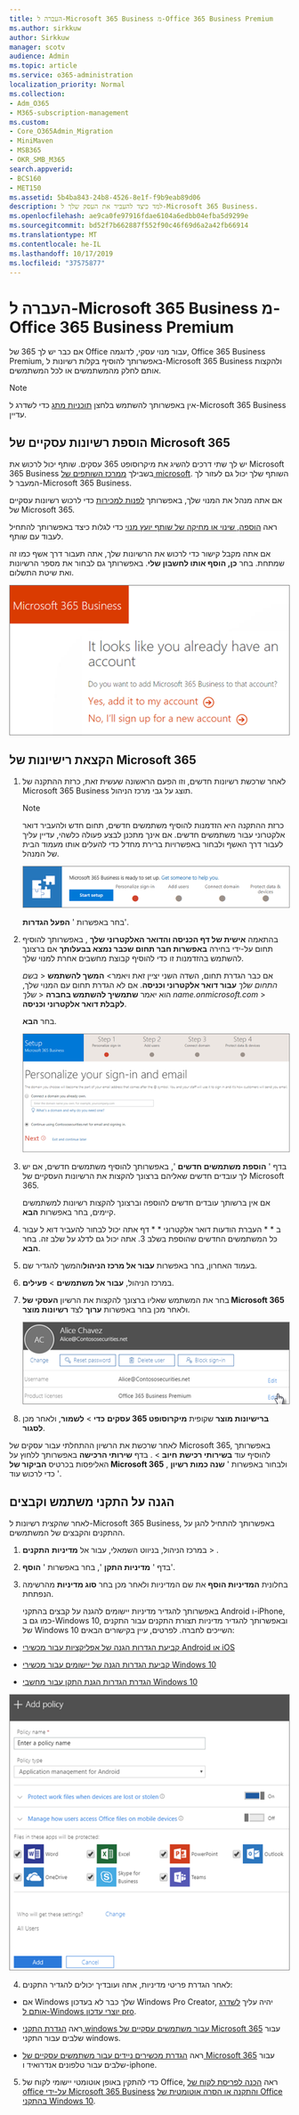 ```yaml
---
title: העברה ל-Microsoft 365 Business מ-Office 365 Business Premium
ms.author: sirkkuw
author: Sirkkuw
manager: scotv
audience: Admin
ms.topic: article
ms.service: o365-administration
localization_priority: Normal
ms.collection:
- Adm_O365
- M365-subscription-management
ms.custom:
- Core_O365Admin_Migration
- MiniMaven
- MSB365
- OKR_SMB_M365
search.appverid:
- BCS160
- MET150
ms.assetid: 5b4ba843-24b8-4526-8e1f-f9b9eab89d06
description: למד כיצד להעביר את העסק שלך ל-Microsoft 365 Business.
ms.openlocfilehash: ae9ca0fe97916fdae6104a6edbb04efba5d9299e
ms.sourcegitcommit: bd52f7b662887f552f90c46f69d6a2a42fb66914
ms.translationtype: MT
ms.contentlocale: he-IL
ms.lasthandoff: 10/17/2019
ms.locfileid: "37575877"
---
```

# <a name="migrate-to-microsoft-365-business-from-office-365-business-premium"></a>העברה ל-Microsoft 365 Business מ-Office 365 Business Premium

אם כבר יש לך 365 של Office עבור מנוי עסקי, לדוגמה, Office 365 Business Premium, באפשרותך להוסיף בקלות רשיונות ל-Microsoft 365 Business ולהקצות אותם לחלק מהמשתמשים או לכל המשתמשים.
  
> [!NOTE]
> אין באפשרותך להשתמש בלחצן [תוכניות מתג](https://support.office.com/article/73318661-8f33-478b-bcc7-fb8d69dbb22a?.aspx#switchbutton) כדי לשדרג ל-Microsoft 365 Business עדיין. 
  
## <a name="add-microsoft-365-business-licenses"></a>הוספת רשיונות עסקיים של Microsoft 365

יש לך שתי דרכים להשיג את מיקרוסופט 365 עסקים. שותף יכול לרכוש את Microsoft 365 Business בשבילך [ממרכז השותפים של microsoft](get-microsoft-365-business.md). השותף שלך יכול גם לעזור לך המעבר ל-Microsoft 365 Business.
  
אם אתה מנהל את המנוי שלך, באפשרותך [לפנות למכירות](https://www.microsoft.com/microsoft-365/business) כדי לרכוש רשיונות עסקיים של Microsoft 365. 
  
ראה [הוספה, שינוי או מחיקה של שותף יועץ מנוי](https://support.office.com/article/f86e8177-936e-491e-9024-44dea2b296ff) כדי לגלות כיצד באפשרותך להתחיל לעבוד עם שותף. 
  
אם אתה מקבל קישור כדי לרכוש את הרשיונות שלך, אתה תעבור דרך אשף כמו זה שמתחת. בחר **כן, הוסף אותו לחשבון שלי**. באפשרותך גם לבחור את מספר הרשיונות ואת שיטת התשלום.
  
![בקישור לקניה ישירה של Microsoft 365 Business, בחר להוסיף לחשבון הנוכחי שלך, או הירשם לקבלת חשבון חדש.](media/8bc54fd1-9cab-44d5-af91-c471e89aea46.png)
  
## <a name="assign-microsoft-365-licenses"></a>הקצאת רישיונות של Microsoft 365

1. לאחר שרכשת רשיונות חדשים, וזו הפעם הראשונה שעשית זאת, כרזת ההתקנה של Microsoft 365 Business תוצג על גבי מרכז הניהול.
    
    > [!NOTE]
    > כרזת ההתקנה היא הזדמנות להוסיף משתמשים חדשים, תחום חדש ולהעביר דואר אלקטרוני עבור משתמשים חדשים. אם אינך מתכנן לבצע פעולה כלשהי, עדיין עליך לעבור דרך האשף ולבחור באפשרויות ברירת מחדל כדי להעלים אותו מעמוד הבית של המנהל. 
  
   ![בחר באפשרות ' הפעל התקנה ' ב-Microsoft 365 Business מוכן להגדרת כרזה.](media/8d3b0d97-7cca-497f-9364-4b00ad670209.png)
  
    בחר באפשרות ' **הפעל הגדרות**'.
    
2. בהתאמה **אישית של דף הכניסה והדואר האלקטרוני שלך** , באפשרותך להוסיף תחום על-ידי בחירה **באפשרות חבר תחום שכבר נמצא בבעלותך** אם ברצונך להשתמש בהזדמנות זו כדי להוסיף קבוצת מחשבים אחרת למנוי שלך. 
    
    אם כבר הגדרת תחום, השדה השני יציין זאת ויאמר\> **המשך להשתמש** \< _בשם התחום שלך_ **עבור דואר אלקטרוני וכניסה**.   אם לא הגדרת תחום עם המנוי שלך, הוא יאמר **שתמשיך להשתמש בחברה** \< _שלך name.onmicrosoft.com_ \> **לקבלת דואר אלקטרוני וכניסה**.  
    
    בחר **הבא**.
    
    ![בדף התאמה אישית של דף הכניסה והדואר האלקטרוני שלך, בחר להוסיף תחום, או השתמש באחד שאתה משתמש בו.](media/c3f5cfb2-1189-4d2f-803b-c9feb008a7a3.png)
  
3. בדף ' **הוספת משתמשים חדשים** ', באפשרותך להוסיף משתמשים חדשים, אם יש לך עובדים חדשים שאליהם ברצונך להקצות את הרשיונות העסקיים של Microsoft 365. 
    
    אם אין ברשותך עובדים חדשים להוספה וברצונך להקצות רשיונות למשתמשים קיימים, בחר באפשרות **הבא**.
    
4. ב * * העברת הודעות דואר אלקטרוני * * דף אתה יכול לבחור להעביר דוא ל עבור כל המשתמשים החדשים שהוספת בשלב 3. אתה יכול גם לדלג על שלב זה. בחר **הבא**.
    
5. בעמוד האחרון, בחר באפשרות **עבור אל מרכז הניהול**והמשך להגדיר שם.
    
6. במרכז הניהול, **עבור אל משתמשים** \> **פעילים**.
    
7. בחר את המשתמש שאליו ברצונך להקצות את הרשיון **העסקי של Microsoft 365** ולאחר מכן בחר באפשרות **ערוך** לצד **רשיונות מוצר**.
    
    ![בכרטיס המשתמש, בחר בפקודה עריכה לצד רשיונות מוצר.](media/be0fe2d8-7ff8-447c-88f6-d212ed78451c.png)
  
8. **ברישיונות מוצר** שקופית **מיקרוסופט 365 עסקים** **כדי** \> **לשמור**, ולאחר מכן **לסגור**.
    
לאחר שרכשת את הרשיון ההתחלתי עבור עסקים של Microsoft 365, באפשרותך להוסיף עוד **בשירותי רכישת** **חיוב** \> . בדף **שירותי הרכישה** באפשרותך ללחוץ על האליפסות בכרטיס **הביקור של Microsoft 365** , ולבחור באפשרות ' **שנה כמות רשיון** ' כדי לרכוש עוד. 
  
## <a name="protect-user-devices-and-files"></a>הגנה על התקני משתמש וקבצים

לאחר שהקצית רשיונות ל-Microsoft 365 Business, באפשרותך להתחיל להגן על ההתקנים והקבצים של המשתמשים.
  
1. במרכז הניהול, בניווט השמאלי, עבור אל **מדיניות** **התקנים** \> .
    
2. בדף ' **מדיניות התקן** ', בחר באפשרות ' **הוסף**'.
    
3. בחלונית **המדיניות הוסף** את שם המדיניות ולאחר מכן בחר **סוג מדיניות** מהרשימה הנפתחת. 
    
    באפשרותך להגדיר מדיניות יישומים להגנה על קבצים בהתקני Android ו-iPhone, כמו גם ב-Windows 10, ובאפשרותך להגדיר מדיניות תצורת התקנים עבור התקנים של Windows 10 השייכים לחברה. לפרטים, עיין בקישורים הבאים:
    
  - [קביעת הגדרות הגנה של אפליקציות עבור מכשירי Android או iOS](app-protection-settings-for-android-and-ios.md)
    
  - [קביעת הגדרות הגנה של יישומים עבור מכשירי Windows 10](protection-settings-for-windows-10-devices.md)
    
  - [הגדרת הגדרות הגנת התקן עבור מחשבי Windows 10](protection-settings-for-windows-10-pcs.md)
    
   ![בחלונית המדיניות הוסף, הזן שם עבורו ובחר בסוג מדיניות מהתפריט הנפתח.](media/76ef37e4-1d18-4f34-8a0f-391ab1d0ae2b.png)
  
4. לאחר הגדרת פריטי מדיניות, אתה ועובדיך יכולים להגדיר התקנים:
    
  - אם Windows שלך כבר לא בעדכון Windows Pro Creator, יהיה עליך [לשדרג אותם ל-Windows יוצרי עדכון pro](upgrade-to-windows-pro-creators-update.md).
    
  - ראה [הגדרת התקני windows עבור משתמשים עסקיים של Microsoft 365](set-up-windows-devices.md) עבור שלבים עבור התקני windows. 
    
  - ראה [הגדרת מכשירים ניידים עבור משתמשים עסקיים של Microsoft 365](set-up-mobile-devices.md) עבור שלבים עבור טלפונים אנדרואיד ו-iphone. 
    
5. כדי להתקין באופן אוטומטי יישומי לקוח של Office, ראה [הכנה לפריסת לקוח של office על-ידי Microsoft 365 Business](prepare-for-office-client-deployment.md) [והתקנה או הסרה אוטומטית של Office בהתקני Windows 10](auto-install-or-uninstall-office.md).
    


